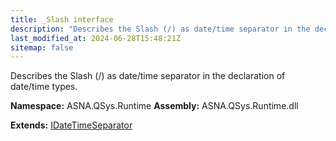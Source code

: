 ```yaml
---
title: _Slash interface
description: "Describes the Slash (/) as date/time separator in the declaration of date/time types. "
last_modified_at: 2024-06-28T15:48:21Z
sitemap: false
---
```


Describes the Slash (/) as date/time separator in the declaration of date/time types.

**Namespace:** ASNA.QSys.Runtime
**Assembly:** ASNA.QSys.Runtime.dll

**Extends:** [IDateTimeSeparator](/reference/runtime/qsys-runtime/i-date-time-separator.html)
<br>
<br>
